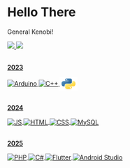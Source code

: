 # Hello There
General Kenobi!

<div>
  <a href= "https://github.com/BorisPhilipp">
  <img height = "190cm" src ="https://github-readme-stats.vercel.app/api?username=BorisPhilipp&show_icons=true&theme=midnight-purple&locale=pt-br"/>
  <img height = "190cm" src ="https://github-readme-stats.vercel.app/api/top-langs/?username=BorisPhilipp&theme=midnight-purple"/>
</div>

<div style="display: inline block"><br>
  <p><strong>2023</strong></p>
   <img align="center" alt="Arduino" height="30" width="40" src="https://cdn.jsdelivr.net/gh/devicons/devicon@latest/icons/arduino/arduino-original-wordmark.svg" />
  <img align="center" alt="C++" height="30" width="40" src="https://cdn.jsdelivr.net/gh/devicons/devicon/icons/cplusplus/cplusplus-original.svg"/>
  <img align="center" alt="Python" height="30" width="40" src="https://raw.githubusercontent.com/devicons/devicon/master/icons/python/python-original.svg">
</div>

<div style="display: inline block"><br>
  <p><strong>2024</strong></p>
  <img align="center" alt="JS" height="30" width="40" src="https://cdn.jsdelivr.net/gh/devicons/devicon/icons/javascript/javascript-original.svg"/>
  <img align="center" alt="HTML" height="30" width="40" src="https://cdn.jsdelivr.net/gh/devicons/devicon@latest/icons/html5/html5-original.svg"/>
  <img align="center" alt="CSS" height="30" width="40" src="https://cdn.jsdelivr.net/gh/devicons/devicon@latest/icons/css3/css3-original.svg"/>
   <img align="center" alt="MySQL" height="30" width="40" src="https://cdn.jsdelivr.net/gh/devicons/devicon@latest/icons/mysql/mysql-plain-wordmark.svg"/>
</div>

<div style="display: inline block"><br>
  <p><strong>2025</strong></p>
  <img align="center" alt="PHP" height="30" width="40" src="https://cdn.jsdelivr.net/gh/devicons/devicon@latest/icons/php/php-original.svg"/>
  <img align="center" alt="C#" height="30" width="40" src="https://cdn.jsdelivr.net/gh/devicons/devicon@latest/icons/csharp/csharp-original.svg"/>
  <img align="center" alt="Flutter" height="30" width="40" src="https://cdn.jsdelivr.net/gh/devicons/devicon@latest/icons/flutter/flutter-original.svg"/>
  <img align="center" alt="Android Studio" height="30" width="40" src="https://cdn.jsdelivr.net/gh/devicons/devicon@latest/icons/androidstudio/androidstudio-original.svg"/>
</div>
